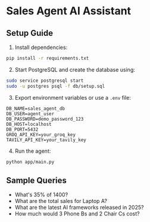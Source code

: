 # Sales Agent AI Assistant

## Setup Guide

1. Install dependencies:
```bash
pip install -r requirements.txt
```

2. Start PostgreSQL and create the database using:
```bash
sudo service postgresql start
sudo -u postgres psql -f db/setup.sql
```

3. Export environment variables or use a `.env` file:
```
DB_NAME=sales_agent_db
DB_USER=agent_user
DB_PASSWORD=demo_password_123
DB_HOST=localhost
DB_PORT=5432
GROQ_API_KEY=your_groq_key
TAVILY_API_KEY=your_tavily_key
```

4. Run the agent:
```bash
python app/main.py
```

## Sample Queries

- What's 35% of 1400?
- What are the total sales for Laptop A?
- What are the latest AI frameworks released in 2025?
- How much would 3 Phone Bs and 2 Chair Cs cost?
